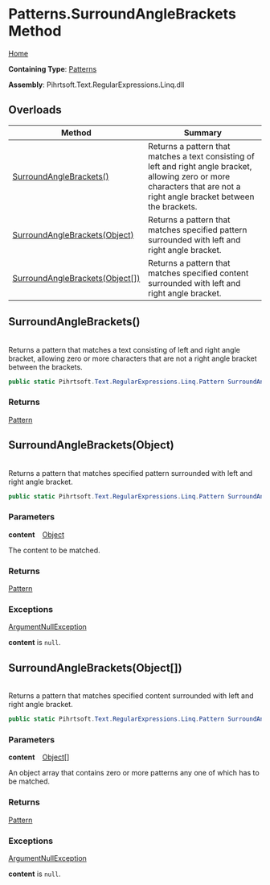 # Patterns\.SurroundAngleBrackets Method

[Home](../../../../../../README.md)

**Containing Type**: [Patterns](../README.md)

**Assembly**: Pihrtsoft\.Text\.RegularExpressions\.Linq\.dll

## Overloads

| Method | Summary |
| ------ | ------- |
| [SurroundAngleBrackets()](#Pihrtsoft_Text_RegularExpressions_Linq_Patterns_SurroundAngleBrackets) | Returns a pattern that matches a text consisting of left and right angle bracket, allowing zero or more characters that are not a right angle bracket between the brackets\. |
| [SurroundAngleBrackets(Object)](#Pihrtsoft_Text_RegularExpressions_Linq_Patterns_SurroundAngleBrackets_System_Object_) | Returns a pattern that matches specified pattern surrounded with left and right angle bracket\. |
| [SurroundAngleBrackets(Object\[\])](#Pihrtsoft_Text_RegularExpressions_Linq_Patterns_SurroundAngleBrackets_System_Object___) | Returns a pattern that matches specified content surrounded with left and right angle bracket\. |

## SurroundAngleBrackets\(\) <a id="Pihrtsoft_Text_RegularExpressions_Linq_Patterns_SurroundAngleBrackets"></a>

\
Returns a pattern that matches a text consisting of left and right angle bracket, allowing zero or more characters that are not a right angle bracket between the brackets\.

```csharp
public static Pihrtsoft.Text.RegularExpressions.Linq.Pattern SurroundAngleBrackets()
```

### Returns

[Pattern](../../Pattern/README.md)

## SurroundAngleBrackets\(Object\) <a id="Pihrtsoft_Text_RegularExpressions_Linq_Patterns_SurroundAngleBrackets_System_Object_"></a>

\
Returns a pattern that matches specified pattern surrounded with left and right angle bracket\.

```csharp
public static Pihrtsoft.Text.RegularExpressions.Linq.Pattern SurroundAngleBrackets(object content)
```

### Parameters

**content** &ensp; [Object](https://docs.microsoft.com/en-us/dotnet/api/system.object)

The content to be matched\.

### Returns

[Pattern](../../Pattern/README.md)

### Exceptions

[ArgumentNullException](https://docs.microsoft.com/en-us/dotnet/api/system.argumentnullexception)

**content** is `null`\.

## SurroundAngleBrackets\(Object\[\]\) <a id="Pihrtsoft_Text_RegularExpressions_Linq_Patterns_SurroundAngleBrackets_System_Object___"></a>

\
Returns a pattern that matches specified content surrounded with left and right angle bracket\.

```csharp
public static Pihrtsoft.Text.RegularExpressions.Linq.Pattern SurroundAngleBrackets(params object[] content)
```

### Parameters

**content** &ensp; [Object](https://docs.microsoft.com/en-us/dotnet/api/system.object)\[\]

An object array that contains zero or more patterns any one of which has to be matched\.

### Returns

[Pattern](../../Pattern/README.md)

### Exceptions

[ArgumentNullException](https://docs.microsoft.com/en-us/dotnet/api/system.argumentnullexception)

**content** is `null`\.


